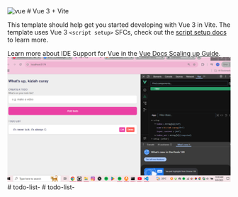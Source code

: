 <img width="1333" height="749" alt="vue" src="https://github.com/user-attachments/assets/0bc0425c-c600-4424-93eb-a66f73ac06ae" />
# Vue 3 + Vite

This template should help get you started developing with Vue 3 in Vite. The template uses Vue 3 `<script setup>` SFCs, check out the [script setup docs](https://v3.vuejs.org/api/sfc-script-setup.html#sfc-script-setup) to learn more.

Learn more about IDE Support for Vue in the [Vue Docs Scaling up Guide](https://vuejs.org/guide/scaling-up/tooling.html#ide-support).
![alt text](vue.PNG)#   t o d o - l i s t - 
 
 #   t o d o - l i s t - 
 
 
